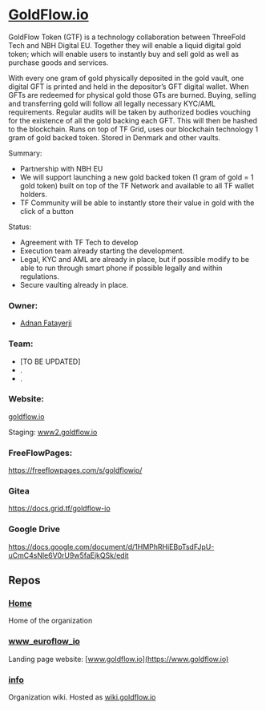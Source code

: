 # [GoldFlow.io](http://Goldflow.io)

GoldFlow Token (GTF) is a technology collaboration between ThreeFold Tech and NBH Digital EU. Together they will enable a liquid digital gold token; which will enable users to instantly buy and sell gold as well as purchase goods and services.

With every one gram of gold physically deposited in the gold vault, one digital GFT is printed and held in the depositor’s GFT digital wallet. When GFTs are redeemed for physical gold those GTs are burned. Buying, selling and transferring gold will follow all legally necessary KYC/AML requirements. Regular audits will be taken by authorized bodies vouching for the existence of all the gold backing each GFT. This will then be hashed to the blockchain.
Runs on top of TF Grid, uses our blockchain technology
1 gram of gold backed token.
Stored in Denmark and other vaults.

Summary: 
* Partnership with NBH EU
* We will support  launching  a new gold backed token (1 gram of gold = 1 gold token) built on top of the TF Network and available to all TF wallet holders.
* TF Community will be able to instantly store their value in gold with the click of a button

Status:
* Agreement with TF Tech to develop
* Execution team already starting the development.
* Legal, KYC and AML are already in place, but if possible modify to be able to run through smart phone if possible legally and within regulations.
* Secure vaulting already in place.

### Owner: 
* [Adnan Fatayerji](https://github.com/AdnanFatayerji)

### Team:
* [TO BE UPDATED]
* .
* .

### Website:

[goldflow.io](http://goldflow.io)

Staging: [www2.goldflow.io](https://www2.goldflow.io/)

### FreeFlowPages: 
https://freeflowpages.com/s/goldflowio/

### Gitea
https://docs.grid.tf/goldflow-io

### Google Drive
https://docs.google.com/document/d/1HMPhRHiEBpTsdFJpU-uCmC4sNle6V0rU9w5faEjkQSk/edit

## Repos

### [Home](https://github.com/goldflow-io/home)
Home of the organization

### [www_euroflow_io](https://github.com/goldflow-io/www_goldflow_io)
Landing page website: [www.goldflow.io](https://www.goldflow.io) 

### [info](https://github.com/goldflow-io/info)
Organization wiki. Hosted as [wiki.goldflow.io](http://wiki.goldflow.io/)

